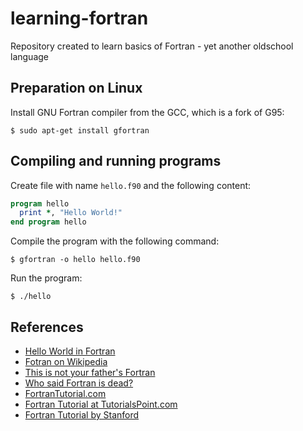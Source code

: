 learning-fortran
================

Repository created to learn basics of Fortran - yet another oldschool language

Preparation on Linux
--------------------

Install GNU Fortran compiler from the GCC, which is a fork of G95:

```
$ sudo apt-get install gfortran
```

Compiling and running programs
------------------------------

Create file with name `hello.f90` and the following content:

```fortran
program hello
  print *, "Hello World!"
end program hello
```

Compile the program with the following command:

```
$ gfortran -o hello hello.f90
```

Run the program:

```
$ ./hello
```

References
----------

- [Hello World in Fortran](https://en.wikibooks.org/wiki/Fortran/Hello_world)
- [Fotran on Wikipedia](https://en.wikipedia.org/wiki/Fortran)
- [This is not your father's Fortran](http://hackaday.com/2015/10/26/this-is-not-your-fathers-fortran/)
- [Who said Fortran is dead?](http://hackaday.com/2015/11/01/who-said-fortran-is-dead/)
- [FortranTutorial.com](http://www.fortrantutorial.com/)
- [Fortran Tutorial at TutorialsPoint.com](http://www.tutorialspoint.com/fortran/)
- [Fortran Tutorial by Stanford](http://web.stanford.edu/class/me200c/tutorial_77/)
